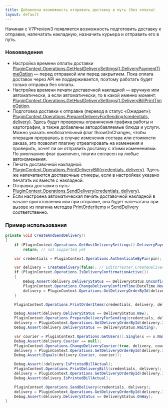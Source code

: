 ```yaml
---
title: Добавлена возможность отправить доставку в путь (без оплаты)
layout: default
---
```


Начиная с V7Preview3 появляется возможность подготовить доставку к отправке, напечатать накладную, назначить курьера и отправить его в путь.

### Нововведения

- Настройка времени оплаты доставки [PluginContext.Operations.GetHostDeliverySettings().DeliveryPaymentTimeOption](https://iiko.github.io/front.api.sdk/v7/html/P_Resto_Front_Api_Data_Organization_IDeliverySettings_DeliveryPaymentTimeOption.htm) — перед отправкой или перед закрытием. Пока оплата доставок через API не поддерживается, поэтому работать будет только отправка без оплаты.
- Настройка времени печати доставочной накладной — вручную или автоматически, а если автоматически, то в какой именно момент: [PluginContext.Operations.GetHostDeliverySettings().DeliveryBillPrintTimeOption](https://iiko.github.io/front.api.sdk/v7/html/P_Resto_Front_Api_Data_Organization_IDeliverySettings_DeliveryBillPrintTimeOption.htm).
- Подготовка доставки к отправке (перевод в статус «Ожидает»): [PluginContext.Operations.PrepareDeliveryForSending(credentials, delivery)](https://iiko.github.io/front.api.sdk/v7/html/M_Resto_Front_Api_IOperationService_PrepareDeliveryForSending.htm). Здесь будут проверены ограничения графика работы и картографии, а также добавлены автодобавляемые блюда и услуги. Можно указать необязательный флаг throwOnChanges, чтобы операция прервалась в случае изменения состава или стоимости заказа, это позволит плагину отреагировать на изменения и проверить, хочет ли он отправить доставку с этими изменениями. По умолчанию флаг выключен, плагин согласен на любые автоизменения.
- Печать доставочной накладной: [PluginContext.Operations.PrintDeliveryBill(credentials, delivery)](https://iiko.github.io/front.api.sdk/v7/html/M_Resto_Front_Api_IOperationService_PrintDeliveryBill.htm). Здесь же напечатаются доставочные стикеры, если в настройках указано печатать их вместе с накладной.
- Отправка доставки в путь: [PluginContext.Operations.SendDelivery(credentials, delivery)](https://iiko.github.io/front.api.sdk/v7/html/M_Resto_Front_Api_IOperationService_SendDelivery.htm).
- Если настроена автоматическая печать доставочной накладной в начале приготовления или при отправке, она будет напечатана при вызове из плагина методов [PrintOrderItems](https://iiko.github.io/front.api.sdk/v7/html/M_Resto_Front_Api_IOperationService_PrintOrderItems.htm) и [SendDelivery](https://iiko.github.io/front.api.sdk/v7/html/M_Resto_Front_Api_IOperationService_SendDelivery.htm) соответственно.

### Пример использования

```cs
private void CreateAndSendDelivery()
{
    if (PluginContext.Operations.GetHostDeliverySettings().DeliveryPaymentTimeOption == DeliveryPaymentTimeOption.BeforeSending)
        return; // not supported yet

    var credentials = PluginContext.Operations.AuthenticateByPin(pin);

    var delivery = CreateDelivery(false); // EditorTester.CreateDelivery method from SamplePlugin
    if (PluginContext.Operations.IsDeliveryConfirmationActive())
    {
        Debug.Assert(delivery.DeliveryStatus == DeliveryStatus.Unconfirmed);
        PluginContext.Operations.ChangeDeliveryConfirmTime(DateTime.Now, delivery, credentials);
        delivery = PluginContext.Operations.GetDeliveryOrderById(delivery.Id);
    }

    PluginContext.Operations.PrintOrderItems(credentials, delivery, delivery.Items.OfType<IOrderCookingItem>().ToList());

    Debug.Assert(delivery.DeliveryStatus == DeliveryStatus.New);
    PluginContext.Operations.PrepareDeliveryForSending(credentials, delivery);
    delivery = PluginContext.Operations.GetDeliveryOrderById(delivery.Id);
    Debug.Assert(delivery.DeliveryStatus == DeliveryStatus.Waiting);

    var courier = PluginContext.Operations.GetUsers().Single(x => x.Name == courierName);
    Debug.Assert(delivery.Courier == null);
    PluginContext.Operations.ChangeDeliveryCourier(true, delivery, courier, credentials);
    delivery = PluginContext.Operations.GetDeliveryOrderById(delivery.Id);
    Debug.Assert(Equals(delivery.Courier, courier));

    Debug.Assert(!delivery.IsPrintedBillActual);
    PluginContext.Operations.PrintDeliveryBill(credentials, delivery);
    delivery = PluginContext.Operations.GetDeliveryOrderById(delivery.Id);
    Debug.Assert(delivery.IsPrintedBillActual);

    PluginContext.Operations.SendDelivery(credentials, delivery);
    delivery = PluginContext.Operations.GetDeliveryOrderById(delivery.Id);
    Debug.Assert(delivery.DeliveryStatus == DeliveryStatus.OnWay);
}
```